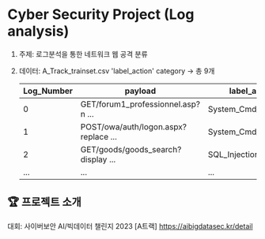 # Cyber Security Project (Log analysis)

 1. 주제: 로그분석을 통한 네트워크 웹 공격 분류
 2. 데이터: A_Track_trainset.csv
          'label_action' category → 총 9개

    
    |Log_Number|payload|label_action|
    |------|---|---|
    |0|GET/forum1_professionnel.asp?n ...|System_Cmd_Execution|
    |1|POST/owa/auth/logon.aspx?replace ...|System_Cmd_Execution|
    |2|GET/goods/goods_search?display ...|SQL_Injection|
    |...|...|...|




## 🏆 프로젝트 소개
대회: 사이버보안 AI/빅데이터 챌린지 2023 [A트랙] <https://aibigdatasec.kr/detail>
